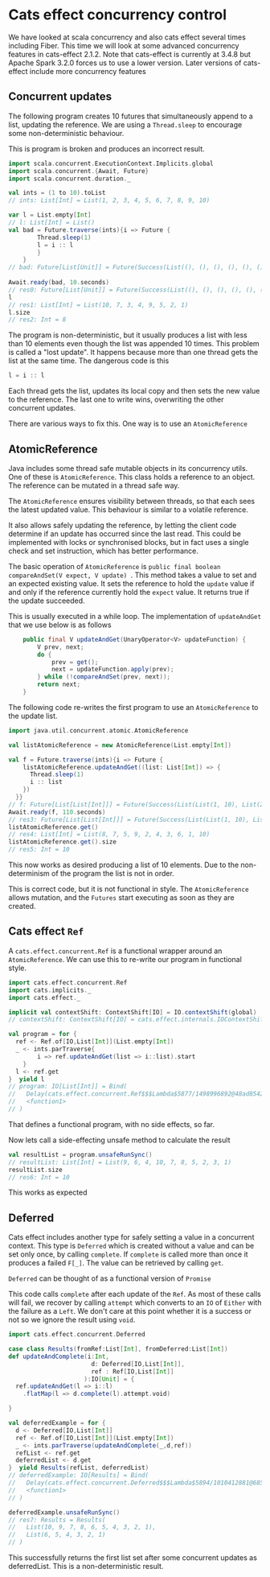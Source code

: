 # Cats effect concurrency control

We have looked at scala concurrency and also cats effect several times including Fiber.
This time we will look at some advanced concurrency features in cats-effect 2.1.2.
Note that cats-effect is currently at 3.4.8 but Apache Spark 3.2.0 forces us to use a lower version.
Later versions of cats-effect include more concurrency features

## Concurrent updates

The following program creates 10 futures that simultaneously append to a list, updating the reference.
We are using a `Thread.sleep` to encourage some non-deterministic behaviour.

This is program is broken and produces an incorrect result.

```scala
import scala.concurrent.ExecutionContext.Implicits.global
import scala.concurrent.{Await, Future}
import scala.concurrent.duration._

val ints = (1 to 10).toList
// ints: List[Int] = List(1, 2, 3, 4, 5, 6, 7, 8, 9, 10)

var l = List.empty[Int]
// l: List[Int] = List()
val bad = Future.traverse(ints){i => Future {
        Thread.sleep(1)
        l = i :: l
        }
    }
// bad: Future[List[Unit]] = Future(Success(List((), (), (), (), (), (), (), (), (), ())))
  
Await.ready(bad, 10.seconds)
// res0: Future[List[Unit]] = Future(Success(List((), (), (), (), (), (), (), (), (), ())))
l
// res1: List[Int] = List(10, 7, 3, 4, 9, 5, 2, 1)
l.size
// res2: Int = 8
```

The program is non-deterministic, but it usually produces a list with less than 10 elements even though the list was
appended 10 times.
This problem is called a "lost update". 
It happens because more than one thread gets the list at the same time.
The dangerous code is this
```scala
l = i :: l
```
Each thread gets the list, updates its local copy and then sets the new value to the reference.
The last one to write wins, overwriting the other concurrent updates.

There are various ways to fix this.
One way is to use an `AtomicReference`

## AtomicReference

Java includes some thread safe mutable objects in its concurrency utils.
One of these is `AtomicReference`.
This class holds a reference to an object.
The reference can be mutated in a thread safe way.

The `AtomicReference` ensures visibility between threads, so that each sees the latest updated value.
This behaviour is similar to a volatile reference.

It also allows safely updating the reference, by letting the client code determine if an update has occurred since the
last read.
This could be implemented with locks or synchronised blocks, but in fact uses a single check and set instruction, which
has better performance.

The basic operation of `AtomicReference` is `public final boolean compareAndSet(V expect, V update) `.
This method takes a value to set and an expected existing value.
It sets the reference to hold the `update` value if and only if the reference currently hold the `expect` value.
It returns true if the update succeeded.

This is usually executed in a while loop.
The implementation of `updateAndGet` that we use below is as follows
```java
    public final V updateAndGet(UnaryOperator<V> updateFunction) {
        V prev, next;
        do {
            prev = get();
            next = updateFunction.apply(prev);
        } while (!compareAndSet(prev, next));
        return next;
    }
```

The following code re-writes the first program to use an `AtomicReference` to the update list.

```scala
import java.util.concurrent.atomic.AtomicReference

val listAtomicReference = new AtomicReference(List.empty[Int])
```
```scala
val f = Future.traverse(ints){i => Future {
    listAtomicReference.updateAndGet((list: List[Int]) => {
      Thread.sleep(1)
      i :: list
    })
  }}
// f: Future[List[List[Int]]] = Future(Success(List(List(1, 10), List(2, 4, 3, 6, 1, 10), List(3, 6, 1, 10), List(4, 3, 6, 1, 10), List(5, 9, 2, 4, 3, 6, 1, 10), List(6, 1, 10), List(7, 5, 9, 2, 4, 3, 6, 1, 10), List(8, 7, 5, 9, 2, 4, 3, 6, 1, 10), List(9, 2, 4, 3, 6, 1, 10), List(10))))
Await.ready(f, 110.seconds)
// res3: Future[List[List[Int]]] = Future(Success(List(List(1, 10), List(2, 4, 3, 6, 1, 10), List(3, 6, 1, 10), List(4, 3, 6, 1, 10), List(5, 9, 2, 4, 3, 6, 1, 10), List(6, 1, 10), List(7, 5, 9, 2, 4, 3, 6, 1, 10), List(8, 7, 5, 9, 2, 4, 3, 6, 1, 10), List(9, 2, 4, 3, 6, 1, 10), List(10))))
listAtomicReference.get()
// res4: List[Int] = List(8, 7, 5, 9, 2, 4, 3, 6, 1, 10)
listAtomicReference.get().size
// res5: Int = 10
```

This now works as desired producing a list of 10 elements.
Due to the non-determinism of the program the list is not in order.

This is correct code, but it is not functional in style.
The `AtomicReference` allows mutation, and the `Futures` start executing as soon as they are created.

## Cats effect `Ref`

A `cats.effect.concurrent.Ref` is a functional wrapper around an `AtomicReference`.
We can use this to re-write our program in functional style.

```scala
import cats.effect.concurrent.Ref
import cats.implicits._
import cats.effect._

implicit val contextShift: ContextShift[IO] = IO.contextShift(global)
// contextShift: ContextShift[IO] = cats.effect.internals.IOContextShift@b03d64e

val program = for {
  ref <- Ref.of[IO,List[Int]](List.empty[Int])
  _ <- ints.parTraverse{ 
        i => ref.updateAndGet(list => i::list).start  
    }
  l <- ref.get
}  yield l
// program: IO[List[Int]] = Bind(
//   Delay(cats.effect.concurrent.Ref$$$Lambda$5877/1498996892@48ad8542),
//   <function1>
// )
```
That defines a functional program, with no side effects, so far.

Now lets call a side-effecting unsafe method to calculate the result
```scala
val resultList = program.unsafeRunSync()
// resultList: List[Int] = List(9, 6, 4, 10, 7, 8, 5, 2, 3, 1)
resultList.size
// res6: Int = 10
```
This works as expected

## Deferred

Cats effect includes another type for safely setting a value in a concurrent context.
This type is `Deferred` which is created without a value and can be set only once,
by calling `complete`.
If `complete` is called more than once it produces a failed `F[_]`.
The value can be retrieved by calling `get`.

`Deferred` can be thought of as a functional version of `Promise`

This code calls `complete` after each update of the `Ref`.
As most of these calls will fail, we recover by calling `attempt` which converts to an `IO` of `Either` with the failure as a `Left`.
We don't care at this point whether it is a success or not so we ignore the result using `void`.
```scala
import cats.effect.concurrent.Deferred

case class Results(fromRef:List[Int], fromDeferred:List[Int])
def updateAndComplete(i:Int,
                       d: Deferred[IO,List[Int]],
                       ref : Ref[IO,List[Int]]
                     ):IO[Unit] = {
  ref.updateAndGet(l => i::l)
    .flatMap(l => d.complete(l).attempt.void)  

}

val deferredExample = for {
  d <- Deferred[IO,List[Int]]
  ref <- Ref.of[IO,List[Int]](List.empty[Int])
  _ <- ints.parTraverse(updateAndComplete(_,d,ref))
  refList <- ref.get
  deferredList <- d.get
}  yield Results(refList, deferredList)
// deferredExample: IO[Results] = Bind(
//   Delay(cats.effect.concurrent.Deferred$$$Lambda$5894/1010412881@685f7734),
//   <function1>
// )

deferredExample.unsafeRunSync()
// res7: Results = Results(
//   List(10, 9, 7, 8, 6, 5, 4, 3, 2, 1),
//   List(6, 5, 4, 3, 2, 1)
// )
```
This successfully returns the first list set after some concurrent updates as deferredList. 
This is a non-deterministic result.

